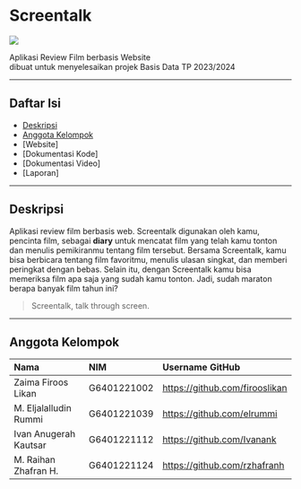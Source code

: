 # Screentalk
![](https://github.com/firooslikan/Screentalk/blob/main/screentalk(withouth%20bg)%20smaller.png)

Aplikasi Review Film berbasis Website <br>
dibuat untuk menyelesaikan projek Basis Data TP 2023/2024

---

## Daftar Isi
- [Deskripsi](#deskripsi)
- [Anggota Kelompok](#anggota-kelompok)
- [Website]
- [Dokumentasi Kode]
- [Dokumentasi Video]
- [Laporan]

---

## Deskripsi

Aplikasi review film berbasis web. Screentalk digunakan oleh kamu, pencinta film, sebagai <b>diary</b> untuk mencatat film yang telah kamu tonton dan menulis pemikiranmu tentang film tersebut. Bersama Screentalk, kamu bisa berbicara tentang film favoritmu, menulis ulasan singkat, dan memberi peringkat dengan bebas. Selain itu, dengan Screentalk kamu bisa memeriksa film apa saja yang sudah kamu tonton. Jadi, sudah maraton berapa banyak film tahun ini?

> Screentalk, talk through screen.

---

## Anggota Kelompok

| Nama                  | NIM           | Username GitHub                   |
| :-------------------- | :------------ | :-------------------------------- |
| Zaima Firoos Likan    | G6401221002   | https://github.com/firooslikan    |
| M. Eljalalludin Rummi | G6401221039   | https://github.com/elrummi        |
| Ivan Anugerah Kautsar | G6401221112   | https://github.com/Ivanank        |
| M. Raihan Zhafran H.  | G6401221124   | https://github.com/rzhafranh      |
